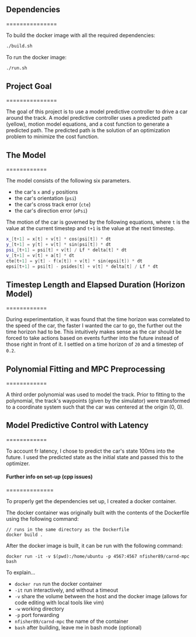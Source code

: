 ## Dependencies
===============

To build the docker image with all the required dependencies:

```sh
./build.sh
```

To run the docker image:

```sh
./run.sh
```

## Project Goal
===============

The goal of this project is to use a model predictive controller to drive a car around the track.
A model predictive controller uses a predicted path (yellow), motion model equations, and a cost
function to generate a predicted path. The predicted path is the solution of an optimization problem
to minimize the cost function.

## The Model
============

The model consists of the following six parameters.
  - the car's `x` and `y` positions
  - the car's orientation (`psi`)
  - the car's cross track error (`cte`)
  - the car's direction error (`ePsi`)

The motion of the car is governed by the following equations, where `t` is the value at the current
timestep and `t+1` is the value at the next timestep.

```cpp
x_[t+1] = x[t] + v[t] * cos(psi[t]) * dt
y_[t+1] = y[t] + v[t] * sin(psi[t]) * dt
psi_[t+1] = psi[t] + v[t] / Lf * delta[t] * dt
v_[t+1] = v[t] + a[t] * dt
cte[t+1] = y[t] - f(x[t]) + v[t] * sin(epsi[t]) * dt
epsi[t+1] = psi[t] - psides[t] + v[t] * delta[t] / Lf * dt
```

## Timestep Length and Elapsed Duration (Horizon Model)
============

During experimentation, it was found that the time horizon was correlated to the speed of the car,
the faster I wanted the car to go, the further out the time horizon had to be. This intuitively
makes sense as the car should be forced to take actions based on events further into the future
instead of those right in front of it. I settled on a time horizon of `20` and a timestep of `0.2`.


## Polynomial Fitting and MPC Preprocessing
============

A third order polynomial was used to model the track. Prior to fitting to the polynomial, the track's
waypoints (given by the simulator) were transformed to a coordinate system such that the car was
centered at the origin (0, 0).


## Model Predictive Control with Latency
============

To account fr latency, I chose to predict the car's state 100ms into the future. I used the
predicted state as the initial state and passed this to the optimizer.



#### Further info on set-up (cpp issues)
==============

To properly get the dependencies set up, I created a docker container.

The docker container was originally built with the contents of the Dockerfile using the following
command:

```
// runs in the same directory as the Dockerfile
docker build .
```

After the docker image is built, it can be run with the following command:

```
docker run -it -v $(pwd):/home/ubuntu -p 4567:4567 nfisher89/carnd-mpc bash
```
To explain...
  - `docker run` run the docker container
  - `-it` run interactively, and without a timeout
  - `-v` share the volume between the host and the docker image (allows for code editing with local
      tools like vim)
  - `-w` working directory
  - `-p` port forwarding
  - `nfisher89/carnd-mpc` the name of the container
  - `bash` after building, leave me in bash mode (optional)
